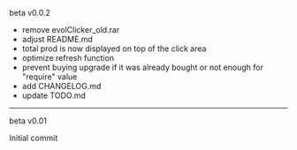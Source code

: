 beta v0.0.2

- remove evolClicker_old.rar
- adjust README.md
- total prod is now displayed on top of the click area
- optimize refresh function 
- prevent buying upgrade if it was already bought or not enough for "require" value
- add CHANGELOG.md
- update TODO.md

-----
beta v0.01

Initial commit
